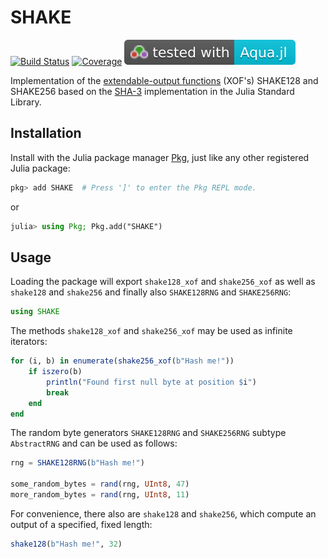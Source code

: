 # SHAKE

[![Build Status](https://github.com/erich-9/SHAKE.jl/actions/workflows/CI.yml/badge.svg?branch=main)](https://github.com/erich-9/SHAKE.jl/actions/workflows/CI.yml?query=branch%3Amain)
[![Coverage](https://codecov.io/gh/erich-9/SHAKE.jl/branch/main/graph/badge.svg)](https://codecov.io/gh/erich-9/SHAKE.jl)
[![Aqua](https://raw.githubusercontent.com/JuliaTesting/Aqua.jl/master/badge.svg)](https://github.com/JuliaTesting/Aqua.jl)

Implementation of the [extendable-output functions](https://en.wikipedia.org/wiki/Extendable-output_function) (XOF's) SHAKE128 and SHAKE256 based on the [SHA-3](https://en.wikipedia.org/wiki/SHA-3) implementation in the Julia Standard Library.

## Installation

Install with the Julia package manager [Pkg](https://pkgdocs.julialang.org/), just like any other registered Julia package:

```jl
pkg> add SHAKE  # Press ']' to enter the Pkg REPL mode.
```

or

```jl
julia> using Pkg; Pkg.add("SHAKE")
```

## Usage

Loading the package will export `shake128_xof` and `shake256_xof` as well as `shake128` and `shake256` and finally also `SHAKE128RNG` and `SHAKE256RNG`:

```jl
using SHAKE
```

The methods `shake128_xof` and `shake256_xof` may be used as infinite iterators:

```jl
for (i, b) in enumerate(shake256_xof(b"Hash me!"))
    if iszero(b)
        println("Found first null byte at position $i")
        break
    end
end
```

The random byte generators `SHAKE128RNG` and `SHAKE256RNG` subtype `AbstractRNG` and can be used as follows:

```jl
rng = SHAKE128RNG(b"Hash me!")

some_random_bytes = rand(rng, UInt8, 47)
more_random_bytes = rand(rng, UInt8, 11)
```

For convenience, there also are `shake128` and `shake256`, which compute an output of a specified, fixed length:

```jl
shake128(b"Hash me!", 32)
```
